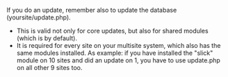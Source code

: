If you do an update, remember also to update the database (yoursite/update.php).

* This is valid not only for core updates, but also for shared modules (which is by default).
* It is required for every site on your multisite system, which also has the same modules installed. As example: if you have installed the "slick" module on 10 sites and did an update on 1, you have to use update.php on all other 9 sites too.